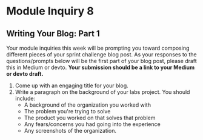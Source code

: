 # Module Inquiry 8

## Writing Your Blog: Part 1

Your module inquiries this week will be prompting you toward composing different pieces of your sprint challenge blog post. As your responses to the questions/prompts below will be the first part of your blog post, please draft this in Medium or devto. **Your submission should be a link to your Medium or devto draft.**

1. Come up with an engaging title for your blog.
2. Write a paragraph on the background of your labs project. You should include:
    - A background of the organization you worked with
    - The problem you're trying to solve
    - The product you worked on that solves that problem
    - Any fears/concerns you had going into the experience
    - Any screenshots of the organization.

